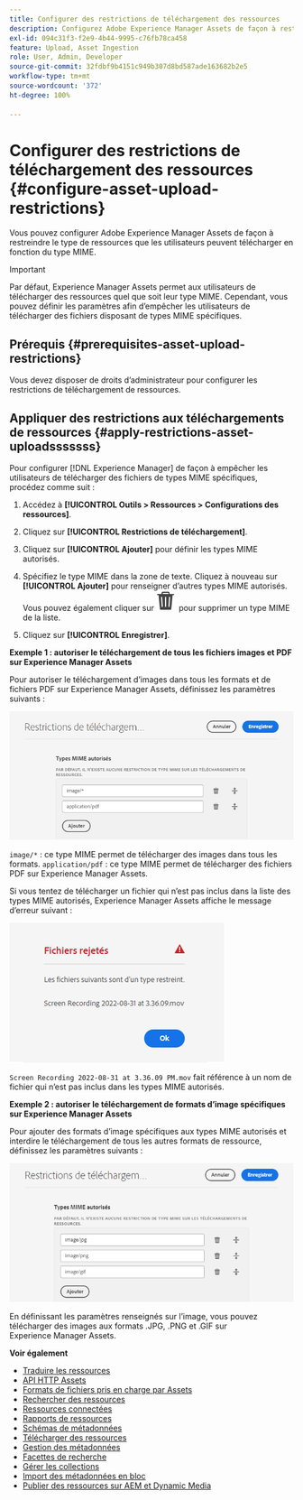 ```yaml
---
title: Configurer des restrictions de téléchargement des ressources
description: Configurez Adobe Experience Manager Assets de façon à restreindre le type de ressources que les utilisateurs peuvent télécharger en fonction du type MIME. Cela permet d’éviter les téléchargements accidentels de fichiers à un format indésirable ou malveillants.
exl-id: 094c31f3-f2e9-4b44-9995-c76fb78ca458
feature: Upload, Asset Ingestion
role: User, Admin, Developer
source-git-commit: 32fdbf9b4151c949b307d8bd587ade163682b2e5
workflow-type: tm+mt
source-wordcount: '372'
ht-degree: 100%

---
```


# Configurer des restrictions de téléchargement des ressources {#configure-asset-upload-restrictions}

Vous pouvez configurer Adobe Experience Manager Assets de façon à restreindre le type de ressources que les utilisateurs peuvent télécharger en fonction du type MIME.

>[!IMPORTANT]
>
>Par défaut, Experience Manager Assets permet aux utilisateurs de télécharger des ressources quel que soit leur type MIME. Cependant, vous pouvez définir les paramètres afin d’empêcher les utilisateurs de télécharger des fichiers disposant de types MIME spécifiques.

## Prérequis {#prerequisites-asset-upload-restrictions}

Vous devez disposer de droits d’administrateur pour configurer les restrictions de téléchargement de ressources.

## Appliquer des restrictions aux téléchargements de ressources {#apply-restrictions-asset-uploadsssssss}

Pour configurer [!DNL Experience Manager] de façon à empêcher les utilisateurs de télécharger des fichiers de types MIME spécifiques, procédez comme suit :

1. Accédez à **[!UICONTROL Outils > Ressources > Configurations des ressources]**.

1. Cliquez sur **[!UICONTROL Restrictions de téléchargement]**.

1. Cliquez sur **[!UICONTROL Ajouter]** pour définir les types MIME autorisés.

1. Spécifiez le type MIME dans la zone de texte. Cliquez à nouveau sur **[!UICONTROL Ajouter]** pour renseigner d’autres types MIME autorisés. Vous pouvez également cliquer sur ![icône de suppression](assets/delete-icon.svg) pour supprimer un type MIME de la liste.

1. Cliquez sur **[!UICONTROL Enregistrer]**.

**Exemple 1 : autoriser le téléchargement de tous les fichiers images et PDF sur Experience Manager Assets**

Pour autoriser le téléchargement d’images dans tous les formats et de fichiers PDF sur Experience Manager Assets, définissez les paramètres suivants :

![Restrictions de téléchargement des ressources](assets/asset-upload-restrictions.png)

`image/*` : ce type MIME permet de télécharger des images dans tous les formats. `application/pdf` : ce type MIME permet de télécharger des fichiers PDF sur Experience Manager Assets.

Si vous tentez de télécharger un fichier qui n’est pas inclus dans la liste des types MIME autorisés, Experience Manager Assets affiche le message d’erreur suivant :

![Fichiers restreints](assets/asset-upload-restricted-files.png)

`Screen Recording 2022-08-31 at 3.36.09 PM.mov` fait référence à un nom de fichier qui n’est pas inclus dans les types MIME autorisés.

**Exemple 2 : autoriser le téléchargement de formats d’image spécifiques sur Experience Manager Assets**

Pour ajouter des formats d’image spécifiques aux types MIME autorisés et interdire le téléchargement de tous les autres formats de ressource, définissez les paramètres suivants :

![Restrictions des ressources](assets/asset-restrictions.png)

En définissant les paramètres renseignés sur l’image, vous pouvez télécharger des images aux formats .JPG, .PNG et .GIF sur Experience Manager Assets.

**Voir également**

* [Traduire les ressources](translate-assets.md)
* [API HTTP Assets](mac-api-assets.md)
* [Formats de fichiers pris en charge par Assets](file-format-support.md)
* [Rechercher des ressources](search-assets.md)
* [Ressources connectées](use-assets-across-connected-assets-instances.md)
* [Rapports de ressources](asset-reports.md)
* [Schémas de métadonnées](metadata-schemas.md)
* [Télécharger des ressources](download-assets-from-aem.md)
* [Gestion des métadonnées](manage-metadata.md)
* [Facettes de recherche](search-facets.md)
* [Gérer les collections](manage-collections.md)
* [Import des métadonnées en bloc](metadata-import-export.md)
* [Publier des ressources sur AEM et Dynamic Media](/help/assets/publish-assets-to-aem-and-dm.md)
